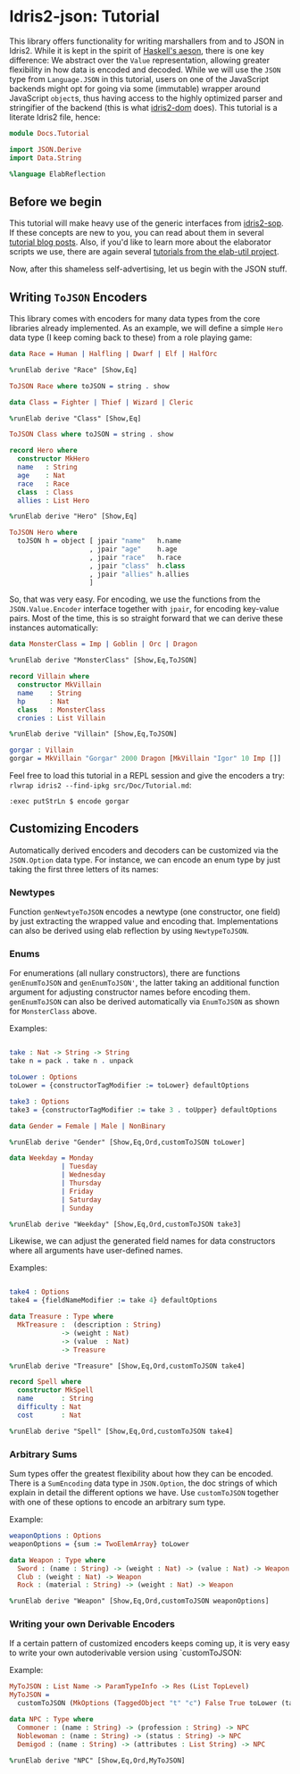# Idris2-json: Tutorial

This library offers functionality for writing marshallers
from and to JSON in Idris2. While it is kept in the spirit
of [Haskell's aeson](https://hackage.haskell.org/package/aeson),
there is one key difference: We abstract over the `Value`
representation, allowing greater flexibility in how data
is encoded and decoded. While we will use the `JSON` type
from `Language.JSON` in this tutorial, users on one of the
JavaScript backends might opt for going via some (immutable)
wrapper around JavaScript `object`s, thus having access
to the highly optimized parser and stringifier of the backend
(this is what [idris2-dom](https://github.com/stefan-hoeck/idris2-dom)
does). This tutorial is a literate Idris2 file, hence:

```idris
module Docs.Tutorial

import JSON.Derive
import Data.String

%language ElabReflection
```

## Before we begin

This tutorial will make heavy use of the generic
interfaces from [idris2-sop](https://github.com/stefan-hoeck/idris2-sop).
If these concepts are new to you, you can read about
them in several [tutorial blog posts](https://github.com/stefan-hoeck/idris2-sop/blob/main/src/Doc/Index.md).
Also, if you'd like to learn more about the elaborator scripts
we use, there are again several
[tutorials from the elab-util project](https://github.com/stefan-hoeck/idris2-elab-util/blob/main/src/Doc/Index.md).

Now, after this shameless self-advertising, let us begin with
the JSON stuff.

## Writing `ToJSON` Encoders

This library comes with encoders for many data types from
the core libraries already implemented. As an example, we
will define a simple `Hero` data type (I keep coming back
to these) from a role playing game:

```idris
data Race = Human | Halfling | Dwarf | Elf | HalfOrc

%runElab derive "Race" [Show,Eq]

ToJSON Race where toJSON = string . show

data Class = Fighter | Thief | Wizard | Cleric

%runElab derive "Class" [Show,Eq]

ToJSON Class where toJSON = string . show

record Hero where
  constructor MkHero
  name   : String
  age    : Nat
  race   : Race
  class  : Class
  allies : List Hero

%runElab derive "Hero" [Show,Eq]

ToJSON Hero where
  toJSON h = object [ jpair "name"   h.name
                    , jpair "age"    h.age
                    , jpair "race"   h.race
                    , jpair "class"  h.class
                    , jpair "allies" h.allies
                    ]
```

So, that was very easy. For encoding, we use the functions
from the `JSON.Value.Encoder` interface together with
`jpair`, for encoding key-value pairs.
Most of the time, this is so straight forward that we can derive
these instances automatically:


```idris
data MonsterClass = Imp | Goblin | Orc | Dragon

%runElab derive "MonsterClass" [Show,Eq,ToJSON]

record Villain where
  constructor MkVillain
  name    : String
  hp      : Nat
  class   : MonsterClass
  cronies : List Villain

%runElab derive "Villain" [Show,Eq,ToJSON]

gorgar : Villain
gorgar = MkVillain "Gorgar" 2000 Dragon [MkVillain "Igor" 10 Imp []]
```

Feel free to load this tutorial in a REPL session and give
the encoders a try: `rlwrap idris2 --find-ipkg src/Doc/Tutorial.md`:

```repl
:exec putStrLn $ encode gorgar
```

## Customizing Encoders

Automatically derived encoders and decoders can be customized
via the `JSON.Option` data type. For instance, we can encode
an enum type by just taking the first three letters of its
names:

### Newtypes
Function `genNewtyeToJSON` encodes a newtype (one constructor, one field)
by just extracting the wrapped value and encoding that. Implementations
can also be derived using elab reflection by using `NewtypeToJSON`.

### Enums
For enumerations (all nullary constructors), there are functions
`genEnumToJSON` and `genEnumToJSON'`, the latter taking an additional
function argument for adjusting constructor names before encoding
them. `genEnumToJSON` can also be derived automatically via
`EnumToJSON` as shown for `MonsterClass` above.

Examples:

```idris

take : Nat -> String -> String
take n = pack . take n . unpack

toLower : Options
toLower = {constructorTagModifier := toLower} defaultOptions

take3 : Options
take3 = {constructorTagModifier := take 3 . toUpper} defaultOptions

data Gender = Female | Male | NonBinary

%runElab derive "Gender" [Show,Eq,Ord,customToJSON toLower]

data Weekday = Monday
             | Tuesday
             | Wednesday
             | Thursday
             | Friday
             | Saturday
             | Sunday

%runElab derive "Weekday" [Show,Eq,Ord,customToJSON take3]
```

Likewise, we can adjust the generated field names for data constructors
where all arguments have user-defined names.

Examples:

```idris

take4 : Options
take4 = {fieldNameModifier := take 4} defaultOptions

data Treasure : Type where
  MkTreasure :  (description : String)
             -> (weight : Nat)
             -> (value  : Nat)
             -> Treasure

%runElab derive "Treasure" [Show,Eq,Ord,customToJSON take4]

record Spell where
  constructor MkSpell
  name       : String
  difficulty : Nat
  cost       : Nat

%runElab derive "Spell" [Show,Eq,Ord,customToJSON take4]
```

### Arbitrary Sums
Sum types offer the greatest flexibility about how they
can be encoded. There is a `SumEncoding` data type in `JSON.Option`,
the doc strings of which explain in detail the different options we
have. Use `customToJSON` together with one of these options to encode
an arbitrary sum type.

Example:

```idris
weaponOptions : Options
weaponOptions = {sum := TwoElemArray} toLower

data Weapon : Type where
  Sword : (name : String) -> (weight : Nat) -> (value : Nat) -> Weapon
  Club : (weight : Nat) -> Weapon
  Rock : (material : String) -> (weight : Nat) -> Weapon

%runElab derive "Weapon" [Show,Eq,Ord,customToJSON weaponOptions]
```

### Writing your own Derivable Encoders

If a certain pattern of customized encoders keeps coming up,
it is very easy to write your own autoderivable version
using `customToJSON:

Example:

```idris
MyToJSON : List Name -> ParamTypeInfo -> Res (List TopLevel)
MyToJSON =
  customToJSON (MkOptions (TaggedObject "t" "c") False True toLower (take 3))

data NPC : Type where
  Commoner : (name : String) -> (profession : String) -> NPC
  Noblewoman : (name : String) -> (status : String) -> NPC
  Demigod : (name : String) -> (attributes : List String) -> NPC

%runElab derive "NPC" [Show,Eq,Ord,MyToJSON]
```
